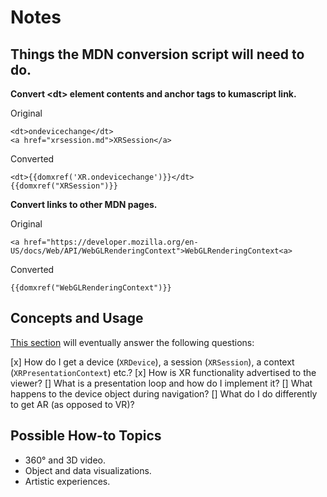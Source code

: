 # Notes

## Things the MDN conversion script will need to do.

**Convert &lt;dt> element contents and anchor tags to kumascript link.**

Original
```
<dt>ondevicechange</dt>
<a href="xrsession.md">XRSession</a>
```

Converted
```
<dt>{{domxref('XR.ondevicechange')}}</dt>
{{domxref("XRSession")}}
```

**Convert links to other MDN pages.**

Original
```
<a href="https://developer.mozilla.org/en-US/docs/Web/API/WebGLRenderingContext">WebGLRenderingContext<a>
```

Converted
```
{{domxref("WebGLRenderingContext")}}
```
## Concepts and Usage

<a href="webxr-device-api/index">This section</a> will eventually answer the following questions:

[x] How do I get a device (`XRDevice`), a session (`XRSession`), a context (`XRPresentationContext`) etc.?
[x] How is XR functionality advertised to the viewer?
[] What is a presentation loop and how do I implement it?
[] What happens to the device object during navigation?
[] What do I do differently to get AR (as opposed to VR)?

## Possible How-to Topics

* 360° and 3D video.
* Object and data visualizations.
* Artistic experiences.
